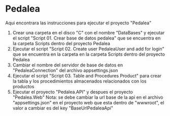 # Pedalea
Aqui encontrara las instrucciones para ejecutar el proyecto "Pedalea"

1. Crear una carpeta en el disco "C" con el nombre "DataBases" y ejecutar el script "Script 01. Crear base de datos pedalea" que se encuentra en la carpeta Scripts dentro del proyecto Pedalea
2. Ejecutar el script "Script 02. Create user PedaleaUser and add for login" que se encuentra en la carpeta en la carpeta Scripts dentro del proyecto Pedalea
3. Cambiar el nombre del servidor de base de datos en "PedaleaConnection" del archivo appsettings.json
4. Ejecutar el script "Script 03. Table and Procedures Product" para crear la tabla y los procedimientos almacenados relacionados con los productos
5. Ejecutar el proyecto "Pedalea.API" y despues el proyecto "Pedalea.Web"
Nota: se debe cambiar la url base de la api en el archivo "appsettings.json" en el proyecto web que esta dentro de "wwwroot", el valor a cambiar es del key "BaseUrlPedaleaApi"